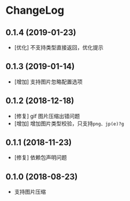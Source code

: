 # ChangeLog
## 0.1.4 (2019-01-23)
* [优化] 不支持类型直接返回，优化提示

## 0.1.3 (2019-01-14)
* [增加] 支持图片忽略配置选项

## 0.1.2 (2018-12-18)
* [修复] gif 图片压缩出错问题
* [增加] 增加图片类型校验，只支持`png、jp(e)?g`

## 0.1.1 (2018-11-23)
* [修复] 依赖包声明问题

## 0.1.0 (2018-08-23)
* 支持图片压缩
